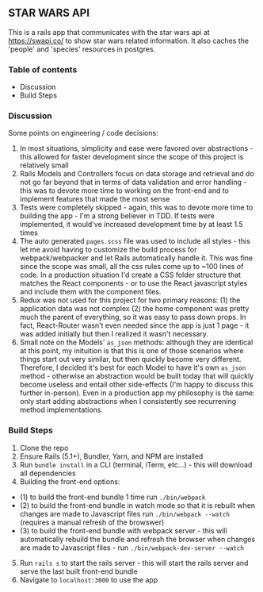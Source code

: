## STAR WARS API
This is a rails app that communicates with the star wars api at https://swapi.co/ to show star wars related information. It also caches the 'people' and 'species' resources in postgres. 

### Table of contents
- Discussion
- Build Steps

### Discussion
Some points on engineering / code decisions:
1. In most situations, simplicity and ease were favored over abstractions - this allowed for faster development since the scope of this project is relatively small
2. Rails Models and Controllers focus on data storage and retrieval and do not go far beyond that in terms of data validation and error handling - this was to devote more time to working on the front-end and to implement features that made the most sense
3. Tests were completely skipped - again, this was to devote more time to building the app - I'm a strong believer in TDD. If tests were implemented, it would've increased development time by at least 1.5 times
4. The auto generated `pages.scss` file was used to include all styles - this let me avoid having to customize the build process for webpack/webpacker and let Rails automatically handle it. This was fine since the scope was small, all the css rules come up to ~100 lines of code. In a production situation I'd create a CSS folder structure that matches the React components - or to use the React javascript styles and include them with the component files.
5. Redux was not used for this project for two primary reasons: (1) the application data was not complex (2) the home component was pretty much the parent of everything, so it was easy to pass down props. In fact, React-Router wasn't even needed since the app is just 1 page - it was added initially but then I realized it wasn't necessary.
6. Small note on the Models' `as_json` methods: although they are identical at this point, my inituition is that this is one of those scenarios where things start out very similar, but then quickly become very different. Therefore, I decided it's best for each Model to have it's own `as_json` method - otherwise an abstraction would be built today that will quickly become useless and entail other side-effects (I'm happy to discuss this further in-person). Even in a production app my philosophy is the same: only start adding abstractions when I consistently see recurrening method implementations.

### Build Steps
1. Clone the repo
2. Ensure Rails (5.1+), Bundler, Yarn, and NPM are installed
3. Run `bundle install` in a CLI (terminal, iTerm, etc...) - this will download all dependencies
4. Building the front-end options: 
  - (1) to build the front-end bundle 1 time run `./bin/webpack`
  - (2) to build the front-end bundle in watch mode so that it is rebuilt when changes are made to Javascript files run `./bin/webpack --watch` (requires a manual refresh of the browswer)
  - (3) to build the front-end bundle with webpack server - this will automatically rebuild the bundle and refresh the browser when changes are made to Javascript files - run `./bin/webpack-dev-server --watch`
5. Run `rails s` to start the rails server - this will start the rails server and serve the last built front-end bundle
6. Navigate to `localhost:3000` to use the app
